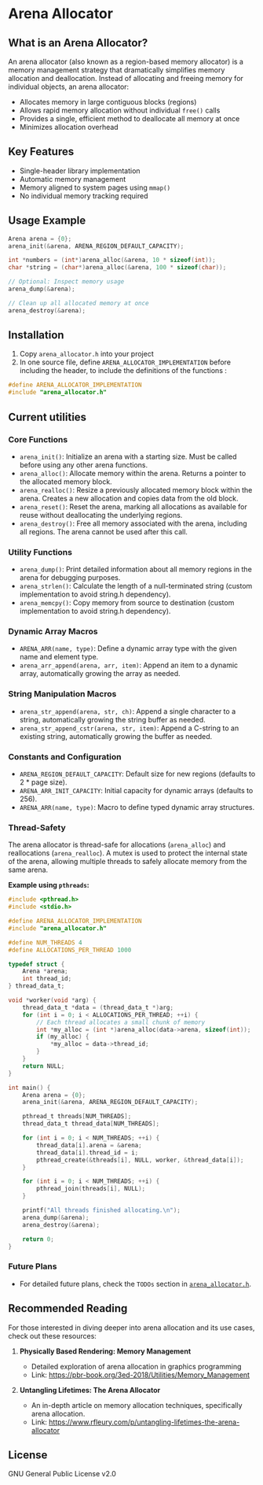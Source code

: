 # Arena Allocator

## What is an Arena Allocator?

An arena allocator (also known as a region-based memory allocator) is a memory management strategy that dramatically simplifies memory allocation and deallocation. Instead of allocating and freeing memory for individual objects, an arena allocator:

- Allocates memory in large contiguous blocks (regions)
- Allows rapid memory allocation without individual `free()` calls
- Provides a single, efficient method to deallocate all memory at once
- Minimizes allocation overhead

## Key Features

- Single-header library implementation
- Automatic memory management
- Memory aligned to system pages using `mmap()`
- No individual memory tracking required

## Usage Example

```c
Arena arena = {0};
arena_init(&arena, ARENA_REGION_DEFAULT_CAPACITY);

int *numbers = (int*)arena_alloc(&arena, 10 * sizeof(int));
char *string = (char*)arena_alloc(&arena, 100 * sizeof(char));

// Optional: Inspect memory usage
arena_dump(&arena);

// Clean up all allocated memory at once
arena_destroy(&arena);
```

## Installation

1. Copy `arena_allocator.h` into your project
2. In one source file, define `ARENA_ALLOCATOR_IMPLEMENTATION` before including the header, to include the definitions of the functions :

```c
#define ARENA_ALLOCATOR_IMPLEMENTATION
#include "arena_allocator.h"
```

## Current utilities

### Core Functions
- `arena_init()`: Initialize an arena with a starting size. Must be called before using any other arena functions.
- `arena_alloc()`: Allocate memory within the arena. Returns a pointer to the allocated memory block.
- `arena_realloc()`: Resize a previously allocated memory block within the arena. Creates a new allocation and copies data from the old block.
- `arena_reset()`: Reset the arena, marking all allocations as available for reuse without deallocating the underlying regions.
- `arena_destroy()`: Free all memory associated with the arena, including all regions. The arena cannot be used after this call.

### Utility Functions
- `arena_dump()`: Print detailed information about all memory regions in the arena for debugging purposes.
- `arena_strlen()`: Calculate the length of a null-terminated string (custom implementation to avoid string.h dependency).
- `arena_memcpy()`: Copy memory from source to destination (custom implementation to avoid string.h dependency).

### Dynamic Array Macros
- `ARENA_ARR(name, type)`: Define a dynamic array type with the given name and element type.
- `arena_arr_append(arena, arr, item)`: Append an item to a dynamic array, automatically growing the array as needed.

### String Manipulation Macros
- `arena_str_append(arena, str, ch)`: Append a single character to a string, automatically growing the string buffer as needed.
- `arena_str_append_cstr(arena, str, item)`: Append a C-string to an existing string, automatically growing the buffer as needed.

### Constants and Configuration
- `ARENA_REGION_DEFAULT_CAPACITY`: Default size for new regions (defaults to 2 * page size).
- `ARENA_ARR_INIT_CAPACITY`: Initial capacity for dynamic arrays (defaults to 256).
- `ARENA_ARR(name, type)`: Macro to define typed dynamic array structures.

### Thread-Safety
The arena allocator is thread-safe for allocations (`arena_alloc`) and reallocations (`arena_realloc`). A mutex is used to protect the internal state of the arena, allowing multiple threads to safely allocate memory from the same arena.

**Example using `pthreads`:**
```c
#include <pthread.h>
#include <stdio.h>

#define ARENA_ALLOCATOR_IMPLEMENTATION
#include "arena_allocator.h"

#define NUM_THREADS 4
#define ALLOCATIONS_PER_THREAD 1000

typedef struct {
    Arena *arena;
    int thread_id;
} thread_data_t;

void *worker(void *arg) {
    thread_data_t *data = (thread_data_t *)arg;
    for (int i = 0; i < ALLOCATIONS_PER_THREAD; ++i) {
        // Each thread allocates a small chunk of memory
        int *my_alloc = (int *)arena_alloc(data->arena, sizeof(int));
        if (my_alloc) {
            *my_alloc = data->thread_id;
        }
    }
    return NULL;
}

int main() {
    Arena arena = {0};
    arena_init(&arena, ARENA_REGION_DEFAULT_CAPACITY);

    pthread_t threads[NUM_THREADS];
    thread_data_t thread_data[NUM_THREADS];

    for (int i = 0; i < NUM_THREADS; ++i) {
        thread_data[i].arena = &arena;
        thread_data[i].thread_id = i;
        pthread_create(&threads[i], NULL, worker, &thread_data[i]);
    }

    for (int i = 0; i < NUM_THREADS; ++i) {
        pthread_join(threads[i], NULL);
    }

    printf("All threads finished allocating.\n");
    arena_dump(&arena);
    arena_destroy(&arena);

    return 0;
}
```

### Future Plans
- For detailed future plans, check the `TODOs` section in [`arena_allocator.h`](./arena_allocator.h).


## Recommended Reading

For those interested in diving deeper into arena allocation and its use cases, check out these resources:

1. **Physically Based Rendering: Memory Management**
   - Detailed exploration of arena allocation in graphics programming
   - Link: https://pbr-book.org/3ed-2018/Utilities/Memory_Management

2. **Untangling Lifetimes: The Arena Allocator**
   - An in-depth article on memory allocation techniques, specifically arena allocation.
   - Link: https://www.rfleury.com/p/untangling-lifetimes-the-arena-allocator

## License

GNU General Public License v2.0
